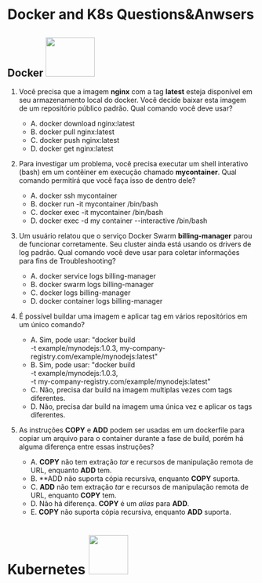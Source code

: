 # Docker and K8s Questions&Anwsers

## Docker <image src="https://user-images.githubusercontent.com/12403699/227597435-511fd8ae-c873-4fa4-b06f-a6fbe9bc1667.png" width="100" height="80">

1. Você precisa que a imagem **nginx** com a tag **latest** esteja disponível em seu armazenamento local do docker. Você decide baixar esta imagem de um repositório público padrão. Qual comando você deve usar?
   
   - A. docker download nginx:latest
   - B. docker pull nginx:latest
   - C. docker push nginx:latest
   - D. docker get nginx:latest
    
2. Para investigar um problema, você precisa executar um shell interativo (bash) em um contêiner em execução chamado **mycontainer**. Qual comando permitirá que você faça isso de dentro dele?  
   
   - A. docker ssh mycontainer
   - B. docker run -it mycontainer /bin/bash
   - C. docker exec -it mycontainer /bin/bash
   - D. docker exec -d my container --interactive /bin/bash
   
3. Um usuário relatou que o serviço Docker Swarm **billing-manager** parou de funcionar corretamente. Seu cluster ainda está usando os drivers de log padrão. Qual comando você deve usar para coletar informações para fins de Troubleshooting? 
   
   - A. docker service logs billing-manager
   - B. docker swarm logs billing-manager
   - C. docker logs billing-manager
   - D. docker container logs billing-manager
 
4. É possível buildar uma imagem e aplicar tag em vários repositórios em um único comando? 
   
   - A. Sim, pode usar: "docker build \
                        -t example/mynodejs:1.0.3, my-company-registry.com/example/mynodejs:latest"
   - B. Sim, pode usar: "docker build \
                        -t example/mynodejs:1.0.3, \
                        -t my-company-registry.com/example/mynodejs:latest"
   - C. Não, precisa dar build na imagem multiplas vezes com tags diferentes.                       
   - D. Não, precisa dar build na imagem uma única vez e aplicar os tags diferentes.

5. As instruções **COPY** e **ADD** podem ser usadas em um dockerfile para copiar um arquivo para o container durante a fase de build, porém há alguma diferença entre essas instruções?
   
   - A. **COPY** não tem extração *tar* e recursos de manipulação remota de URL, enquanto **ADD** tem.
   - B. **ADD não suporta cópia recursiva, enquanto **COPY** suporta.
   - C. **ADD** não tem extração *tar* e recursos de manipulação remota de URL, enquanto **COPY** tem.
   - D. Não há diferença. **COPY** é um *alias* para **ADD**.
   - E.  **COPY** não suporta cópia recursiva, enquanto **ADD** suporta.
   
 # Kubernetes <image src="https://user-images.githubusercontent.com/12403699/227604690-54fb4263-a38a-4cd5-a4dc-951b19861625.png" width="80" height="80">
  
